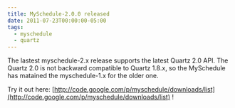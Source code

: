 ```yaml
---
title: MySchedule-2.0.0 released
date: 2011-07-23T00:00:00-05:00
tags:
  - myschedule
  - quartz
---
```

The lastest myschedule-2.x release supports the latest Quartz 2.0 API. The Quartz 2.0 is not backward compatible to Quartz 1.8.x, so the MySchedule has matained the myschedule-1.x for the older one.

Try it out here: [http://code.google.com/p/myschedule/downloads/list](http://code.google.com/p/myschedule/downloads/list) !
